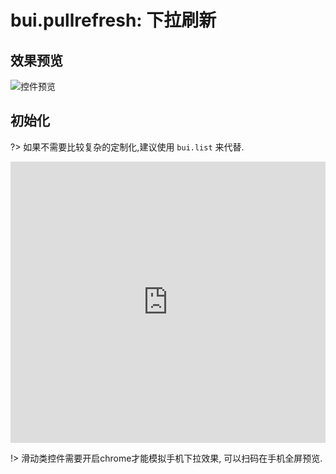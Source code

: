 # bui.pullrefresh: 下拉刷新

## 效果预览
![控件预览](http://www.easybui.com/static/images/controls/bui-pullrefresh_low.jpg)


## 初始化

?> 如果不需要比较复杂的定制化,建议使用 `bui.list` 来代替.

<iframe width="100%" height="450" src="https://jshare.com.cn/easybui/HhhLDn/share/js,html,css,result" allowfullscreen="allowfullscreen" frameborder="0"></iframe>

!> 滑动类控件需要开启chrome才能模拟手机下拉效果, 可以扫码在手机全屏预览.
